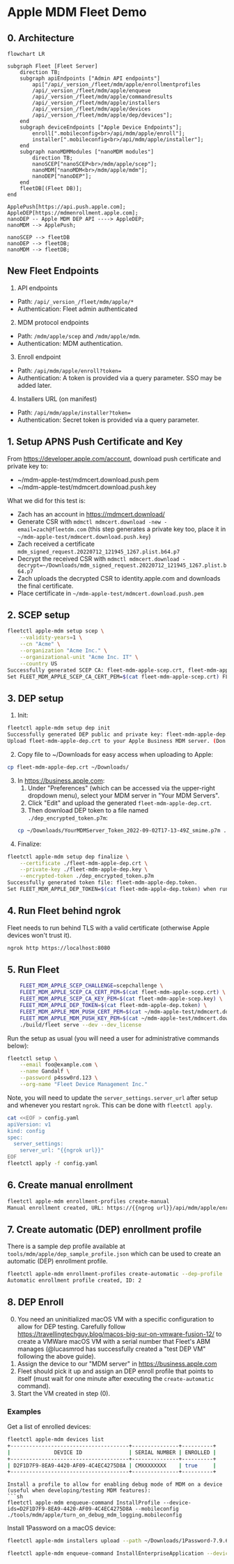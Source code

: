 # Apple MDM Fleet Demo

## 0. Architecture

```mermaid
flowchart LR

subgraph Fleet [Fleet Server]
    direction TB;
    subgraph apiEndpoints ["Admin API endpoints"]
        api["/api/_version_/fleet/mdm/apple/enrollmentprofiles
        /api/_version_/fleet/mdm/apple/enqueue
        /api/_version_/fleet/mdm/apple/commandresults
        /api/_version_/fleet/mdm/apple/installers
        /api/_version_/fleet/mdm/apple/devices
        /api/_version_/fleet/mdm/apple/dep/devices"];
    end 
    subgraph deviceEndpoints ["Apple Device Endpoints"];
        enroll[".mobileconfig<br>/api/mdm/apple/enroll"];
        installer[".mobileconfig<br>/api/mdm/apple/installer"];
    end
    subgraph nanoMDMModules ["nanoMDM modules"]
        direction TB;
        nanoSCEP["nanoSCEP<br>/mdm/apple/scep"];
        nanoMDM["nanoMDM<br>/mdm/apple/mdm"];
        nanoDEP["nanoDEP"];
    end
    fleetDB[(Fleet DB)];
end

ApplePush[https://api.push.apple.com];
AppleDEP[https://mdmenrollment.apple.com];
nanoDEP -- Apple MDM DEP API ----> AppleDEP;
nanoMDM --> ApplePush;

nanoSCEP --> fleetDB
nanoDEP --> fleetDB;
nanoMDM --> fleetDB;
```

## New Fleet Endpoints

1. API endpoints
- Path: `/api/_version_/fleet/mdm/apple/*`
- Authentication: Fleet admin authenticated

2. MDM protocol endpoints
- Path: `/mdm/apple/scep` and `/mdm/apple/mdm`.
- Authentication: MDM authentication.

3. Enroll endpoint
- Path: `/api/mdm/apple/enroll?token=`
- Authentication: A token is provided via a query parameter. SSO may be added later.

4. Installers URL (on manifest)
- Path: `/api/mdm/apple/installer?token=`
- Authentication: Secret token is provided via a query parameter.

## 1. Setup APNS Push Certificate and Key

From https://developer.apple.com/account, download push certificate and private key to:
- ~/mdm-apple-test/mdmcert.download.push.pem
- ~/mdm-apple-test/mdmcert.download.push.key

What we did for this test is:
- Zach has an account in https://mdmcert.download/
- Generate CSR with `mdmctl mdmcert.download -new -email=zach@fleetdm.com` (this step generates a private key too, place it in `~/mdm-apple-test/mdmcert.download.push.key`)
- Zach received a certificate `mdm_signed_request.20220712_121945_1267.plist.b64.p7`
- Decrypt the received CSR with `mdmctl mdmcert.download -decrypt=~/Downloads/mdm_signed_request.20220712_121945_1267.plist.b64.p7`
- Zach uploads the decrypted CSR to identity.apple.com and downloads the final certificate.
- Place certificate in `~/mdm-apple-test/mdmcert.download.push.pem`

## 2. SCEP setup

```sh
fleetctl apple-mdm setup scep \
    --validity-years=1 \
    --cn "Acme" \
    --organization "Acme Inc." \
    --organizational-unit "Acme Inc. IT" \
    --country US
Successfully generated SCEP CA: fleet-mdm-apple-scep.crt, fleet-mdm-apple-scep.key.
Set FLEET_MDM_APPLE_SCEP_CA_CERT_PEM=$(cat fleet-mdm-apple-scep.crt) FLEET_MDM_APPLE_SCEP_CA_KEY_PEM=$(cat fleet-mdm-apple-scep.key) when running Fleet.
```

## 3. DEP setup

1. Init:
```sh
fleetctl apple-mdm setup dep init
Successfully generated DEP public and private key: fleet-mdm-apple-dep.crt, fleet-mdm-apple-dep.key
Upload fleet-mdm-apple-dep.crt to your Apple Business MDM server. (Don't forget to click "Save" after uploading it.)%
```
2. Copy file to ~/Downloads for easy access when uploading to Apple:
```sh
cp fleet-mdm-apple-dep.crt ~/Downloads/
```
3. In https://business.apple.com:
   1. Under "Preferences" (which can be accessed via the upper-right dropdown menu), select your MDM server in "Your MDM Servers".
   2. Click "Edit" and upload the generated `fleet-mdm-apple-dep.crt`.
   3. Then download DEP token to a file named `./dep_encrypted_token.p7m`:
    ```sh
    cp ~/Downloads/YourMDMServer_Token_2022-09-02T17-13-49Z_smime.p7m ./dep_encrypted_token.p7m
    ```
4. Finalize:
```sh
fleetctl apple-mdm setup dep finalize \
    --certificate ./fleet-mdm-apple-dep.crt \
    --private-key ./fleet-mdm-apple-dep.key \
    --encrypted-token ./dep_encrypted_token.p7m
Successfully generated token file: fleet-mdm-apple-dep.token.
Set FLEET_MDM_APPLE_DEP_TOKEN=$(cat fleet-mdm-apple-dep.token) when running Fleet.
```

## 4. Run Fleet behind ngrok

Fleet needs to run behind TLS with a valid certificate (otherwise Apple devices won't trust it).

```sh
ngrok http https://localhost:8080
```

## 5. Run Fleet

```sh
    FLEET_MDM_APPLE_SCEP_CHALLENGE=scepchallenge \
    FLEET_MDM_APPLE_SCEP_CA_CERT_PEM=$(cat fleet-mdm-apple-scep.crt) \
    FLEET_MDM_APPLE_SCEP_CA_KEY_PEM=$(cat fleet-mdm-apple-scep.key) \
    FLEET_MDM_APPLE_DEP_TOKEN=$(cat fleet-mdm-apple-dep.token) \
    FLEET_MDM_APPLE_MDM_PUSH_CERT_PEM=$(cat ~/mdm-apple-test/mdmcert.download.push.pem) \
    FLEET_MDM_APPLE_MDM_PUSH_KEY_PEM=$(cat ~/mdm-apple-test/mdmcert.download.push.key) \
    ./build/fleet serve --dev --dev_license
```

Run the setup as usual (you will need a user for administrative commands below):

```sh
fleetctl setup \
    --email foo@example.com \
    --name Gandalf \
    --password p4ssw0rd.123 \
    --org-name "Fleet Device Management Inc."
```

Note, you will need to update the `server_settings.server_url` after setup and whenever you restart `ngrok`. This can be done with `fleetctl apply`.

```sh
cat <<EOF > config.yaml
apiVersion: v1
kind: config
spec:
  server_settings:
    server_url: "{{ngrok url}}"
EOF
fleetctl apply -f config.yaml
```

## 6. Create manual enrollment

```sh
fleetctl apple-mdm enrollment-profiles create-manual
Manual enrollment created, URL: https://{{ngrog url}}/api/mdm/apple/enroll?token={{token}}.
```

## 7. Create automatic (DEP) enrollment profile

There is a sample dep profile available at `tools/mdm/apple/dep_sample_profile.json` which can be used to create an automatic (DEP) enrollment profile.

```sh
fleetctl apple-mdm enrollment-profiles create-automatic --dep-profile ./tools/mdm/apple/dep_sample_profile.json
Automatic enrollment profile created, ID: 2
```

## 8. DEP Enroll

0. You need an uninitialized macOS VM with a specific configuration to allow for DEP testing.
Carefully follow https://travellingtechguy.blog/macos-big-sur-on-vmware-fusion-12/ to create a VMWare macOS VM with a serial number that Fleet's ABM manages (@lucasmrod has successfully created a "test DEP VM" following the above guide).
1. Assign the device to our "MDM server" in https://business.apple.com
2. Fleet should pick it up and assign an DEP enroll profile that points to itself (must wait for one minute after executing the `create-automatic` command).
3. Start the VM created in step (0).

### Examples

Get a list of enrolled devices:
```sh
fleetctl apple-mdm devices list
+--------------------------------------+---------------+----------+
|              DEVICE ID               | SERIAL NUMBER | ENROLLED |
+--------------------------------------+---------------+----------+
| D2F1D7F9-8EA9-4420-AF09-4C4EC4275D8A | CMXXXXXXXX    | true     |
+--------------------------------------+---------------+----------+
```

```
Install a profile to allow for enabling debug mode of MDM on a device (useful when developing/testing MDM features):
```sh
fleetctl apple-mdm enqueue-command InstallProfile --device-ids=D2F1D7F9-8EA9-4420-AF09-4C4EC4275D8A --mobileconfig ./tools/mdm/apple/turn_on_debug_mdm_logging.mobileconfig
```

Install 1Password on a macOS device:
```sh
fleetctl apple-mdm installers upload --path ~/Downloads/1Password-7.9.6.pkg

fleetctl apple-mdm enqueue-command InstallEnterpriseApplication --device-ids=D2F1D7F9-8EA9-4420-AF09-4C4EC4275D8A --installer-id=1
```
